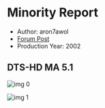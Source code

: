 # Minority Report

* Author: aron7awol
* [Forum Post](https://www.avsforum.com/threads/bass-eq-for-filtered-movies.2995212/post-56854768)
* Production Year: 2002

## DTS-HD MA 5.1

![img 0](https://i.imgur.com/v1KAQbm.jpg)

![img 1](https://i.imgur.com/kBNsibF.png)

